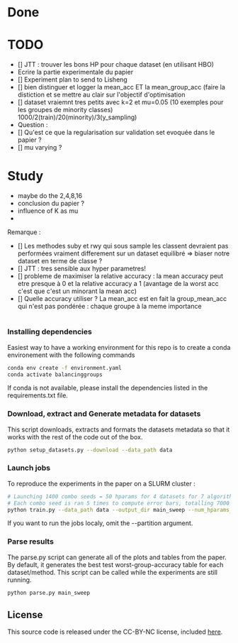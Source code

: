 # Done

# TODO
- [] JTT : trouver les bons HP pour chaque dataset (en utilisant HBO)
- Ecrire la partie experimentale du papier
- [] Experiment plan to send to Lisheng
- [] bien distinguer et logger la mean_acc ET la mean_group_acc (faire la distiction et se mettre au clair sur l'objectif d'optimisation
- [] dataset vraiemnt tres petits avec k=2 et mu=0.05 (10 exemples pour les groupes de minority  classes)
    1000/2(train)/20(minority)/3(y_sampling)
- Question : 
- [] Qu'est ce que la regularisation sur validation set evoquée dans le papier ?
- [] mu varying ?


# Study
+ maybe do the 2,4,8,16
+ conclusion du papier ?
+ influence of K as mu
+ 

Remarque :
- [] Les methodes suby et rwy qui sous sample les classent devraient pas performées vraiment differement sur un dataset equilibré => biaser notre dataset en terme de classe ?
- [] JTT : tres sensible aux hyper parametres!
- [] probleme de maximiser la relative accuracy : la mean accuracy peut etre presque à 0 et la relative accuracy a 1 (avantage de la worst acc c'est que c'est un minorant la mean acc) 
- [] Quelle accuracy utiliser ? La mean_acc est en fait la group_mean_acc qui n'est pas pondérée : chaque groupe à la meme importance

#
### Installing dependencies

Easiest way to have a working environment for this repo is to create a conda environement with the following commands

```bash
conda env create -f environment.yaml
conda activate balancinggroups
```	

If conda is not available, please install the dependencies listed in the requirements.txt file.

### Download, extract and Generate metadata for datasets

This script downloads, extracts and formats the datasets metadata so that it works with the rest of the code out of the box.

```bash
python setup_datasets.py --download --data_path data
```

### Launch jobs

To reproduce the experiments in the paper on a SLURM cluster :

```bash
# Launching 1400 combo seeds = 50 hparams for 4 datasets for 7 algorithms
# Each combo seed is ran 5 times to compute error bars, totalling 7000 jobs
python train.py --data_path data --output_dir main_sweep --num_hparams_seeds 1400 --num_init_seeds 5 --partition <slurm_partition>
```

If you want to run the jobs localy, omit the --partition argument.

### Parse results

The parse.py script can generate all of the plots and tables from the paper. 
By default, it generates the best test worst-group-accuracy table for each dataset/method.
This script can be called while the experiments are still running. 

```bash
python parse.py main_sweep
```

## License

This source code is released under the CC-BY-NC license, included [here](LICENSE).
